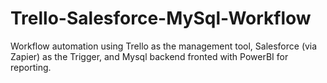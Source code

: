 # Trello-Salesforce-MySql-Workflow
Workflow automation using Trello as the management tool, Salesforce (via Zapier) as the Trigger, and Mysql backend fronted with PowerBI for reporting.
